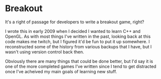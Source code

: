 
# Breakout

It's a right of passage for developers to write a breakout game, right?

I wrote this in early 2009 when I decided I wanted to learn C++ and OpenGL. As with most things I've written in the past, looking back at this code makes me twitch, but I figured it'd be fun to put it up somewhere. I reconstructed some of the history from various backups that I have, but I wasn't using version control back then.

Obviously there are many things that could be done better, but I'd say it is one of the more completed games I've written since I tend to get distracted once I've acheived my main goals of learning new stuff.
